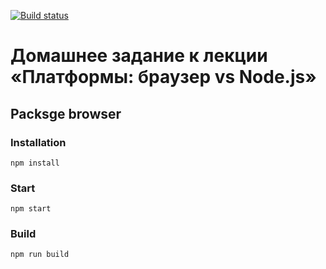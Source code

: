 [![Build status](https://ci.appveyor.com/api/projects/status/ajmsfym72weivobp/branch/master?svg=true)](https://ci.appveyor.com/project/homutovan/ajs-1-3-package-node/branch/master)

# Домашнее задание к лекции «Платформы: браузер vs Node.js»

## Packsge browser

### Installation

```
npm install
```

### Start

```
npm start
```

### Build

```
npm run build
```